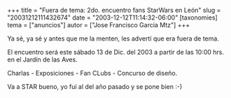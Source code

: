 +++
title = "Fuera de tema: 2do. encuentro fans StarWars en León"
slug = "20031212111432674"
date = "2003-12-12T11:14:32-06:00"
[taxonomies]
tema = ["anuncios"]
autor = ["Jose Francisco Garcia Mtz"]
+++

Ya sé, ya sé y antes que me la menten, les advertí que era fuera de
tema.

El encuentro será este sábado 13 de Dic. del 2003 a partir de las 10:00
hrs. en el Jardín de las Aves.

Charlas - Exposiciones - Fan CLubs - Concurso de diseño.

Va a STAR bueno, yo fuí al del año pasado y se pone bien :-)

